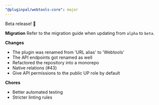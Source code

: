 ```yaml
---
"@pluginpal/webtools-core": major
---
```


Beta release! :tada:

**Migration**
Refer to the migration guide when updating from `alpha` to `beta`.

**Changes**

- The plugin was renamed from 'URL alias' to 'Webtools'
- The API endpoints got renamed as well
- Refactored the repository into a monorepo
- Native relations (#43)
- Give API permissions to the public UP role by default

**Chores**

- Better automated testing
- Stricter linting rules
